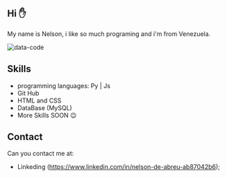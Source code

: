 ## Hi ✋

My name is Nelson, i like so much programing and i'm from Venezuela.

![data-code](https://github.com/user-attachments/assets/2fc4e8d2-e3c2-4cf3-abc6-3bd53728a6c7)

## Skills

* programming languages: Py | Js
* Git Hub
* HTML and CSS
* DataBase (MySQL)
* More Skills SOON 😉

## Contact

Can you contact me at:

* Linkeding (https://www.linkedin.com/in/nelson-de-abreu-ab87042b6);
